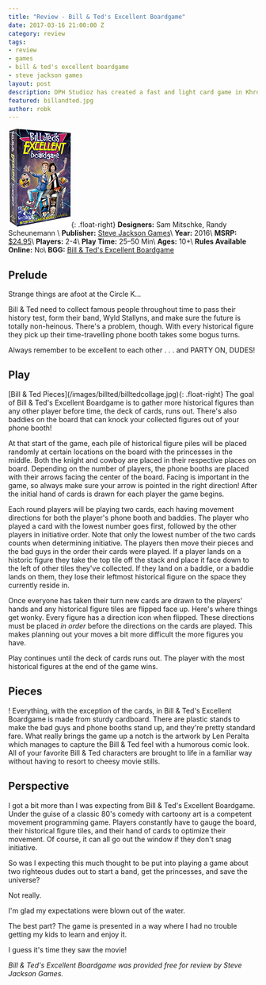 ```yaml
---
title: "Review - Bill & Ted's Excellent Boardgame"
date: 2017-03-16 21:00:00 Z
category: review
tags:
- review
- games
- bill & ted's excellent boardgame
- steve jackson games
layout: post
description: DPH Studioz has created a fast and light card game in KhromaZones.
featured: billandted.jpg
author: robk
---
```


![Bill & Ted's Excellent Board Game](/images/billted/cover.jpg){: .float-right}
**Designers:**  Sam Mitschke, Randy Scheunemann \\
**Publisher:** [Steve Jackson Games](http://www.sjgames.com/billandted/)\\
**Year:** 2016\\
**MSRP:** [$24.95](http://www.warehouse23.com/products/bill-and-teds-excellent-boardgame)\\
**Players:** 2-4\\
**Play Time:** 25–50 Min\\
**Ages:** 10+\\
**Rules Available Online:** No\\
**BGG:** [Bill & Ted's Excellent Boardgame](https://boardgamegeek.com/boardgame/189166/bill-teds-excellent-boardgame)

<h2>Prelude</h2>

Strange things are afoot at the Circle K...

Bill & Ted need to collect famous people throughout time to pass their history test, form their band, Wyld Stallyns, and make sure the future is totally non-heinous. There's a problem, though. With every historical figure they pick up their time-travelling phone booth takes some bogus turns.

Always remember to be excellent to each other . . . and PARTY ON, DUDES!

<h2>Play</h2>
[Bill & Ted Pieces](/images/billted/billtedcollage.jpg){: .float-right}
The goal of Bill & Ted's Excellent Boardgame is to gather more historical figures than any other player before time, the deck of cards, runs out. There's also baddies on the board that can knock your collected figures out of your phone booth!

At that start of the game, each pile of historical figure piles will be placed randomly at certain locations on the board with the princesses in the middle. Both the knight and cowboy are placed in their respective places on board. Depending on the number of players, the phone booths are placed with their arrows facing the center of the board. Facing is important in the game, so always make sure your arrow is pointed in the right direction! After the initial hand of cards is drawn for each player the game begins.

Each round players will be playing two cards, each having movement directions for both the player's phone booth and baddies. The player who played a card with the lowest number goes first, followed by the other players in initiative order. Note that only the lowest number of the two cards counts when determining initiative. The players then move their pieces and the bad guys in the order their cards were played. If a player lands on a historic figure they take the top tile off the stack and place it face down to the left of other tiles they've collected. If they land on a baddie, or a baddie lands on them, they lose their leftmost historical figure on the space they currently reside in.

Once everyone has taken their turn new cards are drawn to the players' hands and any historical figure tiles are flipped face up. Here's where things get wonky. Every figure has a direction icon when flipped. These directions must be placed *in order* before the directions on the cards are played. This makes planning out your moves a bit more difficult the more figures you have.

Play continues until the deck of cards runs out. The player with the most historical figures at the end of the game wins.

<h2>Pieces</h2>
!
Everything, with the exception of the cards, in Bill & Ted's Excellent Boardgame is made from sturdy cardboard. There are plastic stands to make the bad guys and phone booths stand up, and they're pretty standard fare. What really brings the game up a notch is the artwork by Len Peralta which manages to capture the Bill & Ted feel with a humorous comic look. All of your favorite Bill & Ted characters are brought to life in a familiar way without having to resort to cheesy movie stills.

<h2>Perspective</h2>

I got a bit more than I was expecting from Bill & Ted's Excellent Boardgame. Under the guise of a classic 80's comedy with cartoony art is a competent movement programming game. Players constantly have to gauge the board, their historical figure tiles, and their hand of cards to optimize their movement. Of course, it can all go out the window if they don't snag initiative.

So was I expecting this much thought to be put into playing a game about two righteous dudes out to start a band, get the princesses, and save the universe?

Not really.

I'm glad my expectations were blown out of the water.

The best part? The game is presented in a way where I had no trouble getting my kids to learn and enjoy it.

I guess it's time they saw the movie!

*Bill & Ted's Excellent Boardgame was provided free for review by Steve Jackson Games.*
